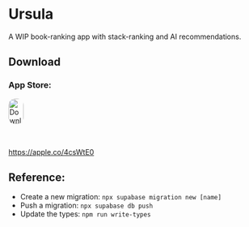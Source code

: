 # Ursula

A WIP book-ranking app with stack-ranking and AI recommendations.

## Download

### App Store:

<a href="https://apps.apple.com/us/app/ursula-books/id6478836951?itsct=apps_box_badge&amp;itscg=30200" style="display: inline-block; overflow: hidden; border-radius: 13px; width: 250px; height: 83px;"><img src="https://tools.applemediaservices.com/api/badges/download-on-the-app-store/black/en-us?size=250x83&amp;releaseDate=1710979200" alt="Download on the App Store" style="border-radius: 13px; width: 30; height: 50px;"></a>

https://apple.co/4csWtE0

## Reference:

- Create a new migration: `npx supabase migration new [name]`
- Push a migration: `npx supabase db push`
- Update the types: `npm run write-types`
